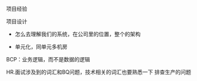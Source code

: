 项目经验

项目设计





- 怎么去理解我们的系统，在公司里的位置，整个的架构



- 单元化，同单元多机房



BCP：业务逻辑，而不是数据的逻辑





HR.面试涉及到的词汇和BQ问题，技术相关的词汇也要熟悉一下
排查生产的问题